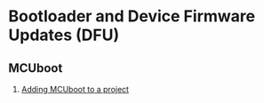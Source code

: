 # Bootloader and Device Firmware Updates (DFU)

## MCUboot

1) [Adding MCUboot to a project](mcuboot_AddToProject.md)
